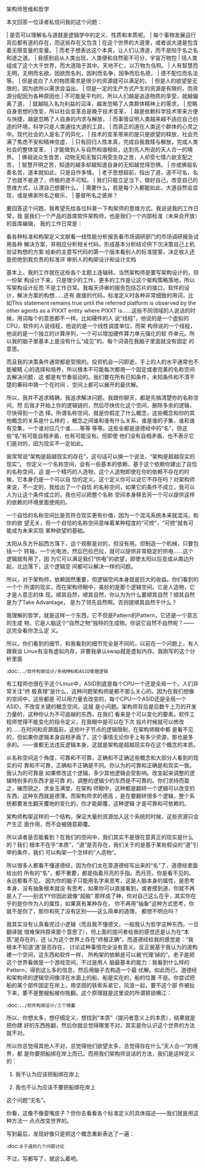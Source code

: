     
架构师思维和哲学

本文回答一位读者私信问我的这个问题：

  | 是否可以理解名与道就是逻辑学中的定义、性质和本质呢。
  | 每个事物发展运行背后都有道的存在，而这些存在又包含
  | 在这个世界的大道里，或者说大道是包含着无限变量的变量。
  | 而老子想表达这个本真，让人们认清道，而不是陷于名之名和道之道。
  |  我感到自从人类出现，人类便和自然密不可分，宇宙万物包
  | 括人类组成了这个大千世界，而大道隐于其中。天地不仁，以万物为刍狗。
  | 人有智慧而无明，无明而名欲，因欲而名利，因利而名争，因争而后名德，
  | 德不配位而名法等。
  | 但是说白了人的物质需求是很少的资源就可以满足的，
  | 但是人的欲望是无限的，因为欲所以需求会溢出，
  | 但是一定的生产方式产生的资源是有限的，而资源分配因为各种原因也
  | 不可能是平均的，所以人们越是追逐物质的享受，就越偏离了道，
  | 就越陷入名为利益的沼泽，越发忽略了人类群体精神上的需求，
  | 忽略自身思想的改变，所以社会变革总是晚于技术变革，
  | 越是依赖科学技术带来方便与快捷，越是忽略了人自身的内求与解放，
  | 而事情证明人类越来越不适应自己创造的环境，科学只是人类通往大道的工具，
  | 而真正的道在人类这个群体的心灵之中。现代社会的人是名了的异化，
  | 技术的变革带来的是只是欲望的释放，社会充满了焦虑不安和精神空虚，
  | 只有回归人性本真，完成自我救赎与解放，完成人类社会的整体变革，
  | 才能做到人与自然和谐相处，达到先人所说的天人合一的境界。
  | 佛祖说众生皆苦，动物无知无智只用受生存之苦，人却受七情六欲支配之苦，
  | 智慧开明之苦，知道的越多却越知道自身的无知越觉得恐惧。
  | 亦或佛祖名善名苦，道本就如此，只是自作多情。
  | 老子思想超前，指出了道，道不可名，名了也就不是道了，终极的道不可知。
  | 我们只能立足当下，做好自己，改变自己的思维方式，认清自己想要什么，
  | 需要什么，若是每个人都能如此，大道自然会显现，或是佛家所名之极乐，
  | 基督所名之彼岸？

要回答这个问题，我希望先给各位科普一下构架师的思维方式。我说说我的工作日常，我
是我们一个产品的首席软件架构师，也是我们一个内部标准（未来会开放）的首席编辑，
我的工作日常是：

看各种标准和构架定义文献看一线性能分析报告看市场调研部门的市场调研报告试用各种
解决方案，并相应分析相关代码，形成基本分析结论供下次决策自己上机验证构想的方案
给新的主意写代码的第一个版本看别人的标准提案，决定收入还是拒绝到我负责的标准评
审别人的构架设计和设计文档

基本上，我的工作就在这些各个主题上连轴转。当然架构师是要写架构设计的，但一份架
构设计下来，只是很少的工作，更多的工作是让这个架构策略落地，所以写架构设计反而
不是工作日常。我每天评审的报告包括芯片的接口，软件的设计，解决方案的构想……还有
直接的代码，标准定义时各种非常细致的用词，比如This statement remains true until
the referred platform is observed by the other agents as a PIXXT entity where
PIXXT is......这些不同领域的人说话的时候，用词每个的意思都不一样。比如硬件的人
说“线程”，他说的是一个虚拟的CPU，软件的人说线程，他说的是一个线性调度单位，而架
构师说的一个线程，他说的是一个独立的计算序列，一个可以增加硬件算力单元强化的软
件单元。所以我的脑子里基本上是没有什么“成见”的。每个词语在我脑子里面就没有固定
的意思。

而且我的决策条件通常都是受限的。投资机会一闪即逝，手上的人的水平通常也不能被精
心的选择和培养，所以根本不可能每次都用一个固定或者完美的名称空间去解决问题，这
都是有节奏驱动的。我们要在所有已知条件，未知条件和不清不楚的筹码中猜一个在时间
、空间上都可以展开的最优解。

所以，我并不追求精确，我追求解决问题。我跟你聊天，都是先搞清楚你的名称空间，然
后我才开始上你的逻辑链的，然后尽快优化这个空间，删除多余的逻辑，尽快得到一个选
择。所谓名称空间，就是你假定了什么概念，这些概念和你的其他概念的关系是什么样的
，概念之间谁和谁有什么关系，谁是谁的子集，谁和谁有交集，一个谁对应几个谁……等等
等等。这些全都是道德经中的“名”，但这些“名”有可能自相矛盾，也有可能没有。但即使
他们没有自相矛盾，也不表示它们是对的，因为现实不一定如此。

我常常说“架构是超越现实的存在”，这句话可以换一个说法，“架构是超越现实的现实”。
你定义一个名称空间，会有一些基本的依赖，基于这个依赖你建出了自恰的名称空间，这
是一个精巧的人造物，这个人造物即使在你的依赖不存在的时候，它本身仍是一个可以自
恰的定义。这个定义你可以说它不存在吗？对架构师来说，不一定的，我给出了一个自恰
的名称空间，如果它的条件不成立，我可以人为让这个条件成立的，我也可以把整个名称
空间本身移去另一个可以提供这样的依赖的环境里面使用的。

一个自恰的名称空间比是否符合现实更有价值，因为一个混沌系统本来就混沌，和你的欲
望无关，但一个自恰的名称空间意味着某种程度的“可控”，“可控”就有可能成为未来实现
某种欲望的基础。

太阳从东方升起西方落下，这个观察是对的，但没有用。但制造一个机械，只要包括一个
转轴，一个光电池，然后巴拉巴拉，就可以提供非常稳定的供电……这个逻辑就有用了，因
为它可以满足我们“供电”的欲望，即使太阳以后变成从南边升起，北边落下，这个逻辑空
间都可以解决一样的问题。

所以，对于架构师，依赖固然重要，但逻辑空间本身就是巨大的收益。你们看到的一个个
所谓的现实，而在架构师眼中，美妙的是那个逻辑空间。它是人造物，它才是人意志的体
现。顺其自然，顺其自然，你认为为什么要顺其自然？顺其自然是为了Take Advantage，
是为了领先自然啊。否则提顺其自然干什么？

我理解的哲学，就是这样一个东西，它不但是Pattern的Pattern，它还是一个意志的生成
物，它是人脑这个“自然之物”独特的生成物。你说它自然不自然呢？——这完全看你怎么定
义。

所以，你们看到的细节，和我看到的细节完全是不同的，以前在一个问题上，有人跟我谈
Linux有没有虚拟内存，非要我承认swap就是虚拟内存。我刚写的这个分析里面

  :doc:`../软件构架设计/多核MMU和ASID管理逻辑`

有工程师也很在乎这个Linux中，ASID到底是每个CPU一个还是全局一个。人们非常关注“终
极真理”是什么，这种问题架构师是都不那么关心的。因为在我们想像的空间中，这些都是
可以用力量去改变的，每个CPU一个ASID还是全局一个ASID，不改变关键的概念空间，这就
是小问题。架构师背后是后数千上万的开发力量的，这种你认为不可逾越的东西，在我们
看来是个可以变化的要素。软件工程师觉得不能变化的指令定义，在我眼中是可以在下次
投片时候就可以修改的……在时间和资源面前，这些叶子节点的逻辑限制，在架构师眼中都
是看不见的，但如果你逻辑本身自相矛盾了，这个事情无论你手上有多少资源，那也是多
余的。——谁都无法违反逻辑本身。这就是架构是超越现实存在这个概念的本质。

从名称空间这个角度，可靠和不可靠，正确和不正确这些概念和大部分人看到的现实的可
靠和不可靠，正确和不正确是不同。你认为的可靠和正确是和现实一致。我认为的可靠是
如果修改这个逻辑，多少其他逻辑会受影响。改变起来调整的逻辑特别多的东西才是可靠
的，调整的逻辑少的东西是不可靠的。你们求持而盈之，摧而锐之，求金玉满堂，在架构
师眼中，这种都是翻转一个逻辑可以改变的东西，这种东西就是德薄。而架构师求的德高
，是在要翻转很多个逻辑，整个系统都要发生翻天覆地的变化的，你才能颠覆，这种逻辑
才是可靠和可依赖的。

架构师构架这样的一个结构，保证大量的资源加入这个系统的时候，这些资源只会产生正
面作用，而不会被随意颠覆。

所以读者是否能看到？在我们的空间中，我们其实不是很在意真正的现实是什么的？我们
根本不在乎“本质”，“道”是否存在，我们关于的是基于某些假设的“道”引申的条件，我们
可以构架一个怎样的“人造物”。

所以很多人都看不懂道德经，因为你们太在意道德经写出来的“名”了，道德经里面给出的
所有的“名”，都不重要，都是指着月亮的手指。而月亮，你是看不见的。永远都看不见，
因为你的脑子只能用名字来思考，这是人脑本身的属性，是思考本身，没有抽象根本就没
有思考，如果你可以直接看到，或者摸到道，你就不再是人了——别去YY你因此就像“超脑”
那样成了神，你对自己这么在乎，其实你在乎的是你作为人的属性，如果真有某种存在，
你不再用“抽象”这种方式思考，你就不是你了，那你和死了没有区别——这么简单的道理，
都想不明白吗？

我其实没有认真看完过小逻辑（而且我不懂德文，一般我认为哲学这种东西，一旦翻译就
很难保持原来那个意思了），但上面的提问者给我的感觉还是认为在“本质”是存在的，还
认为这个世界上存在“终极正确”。而道德经给我的感觉是：“我根本不知道‘道’是否存在，
讨论这种事情完全没有意义。反正我基于我认为的道构建一个空间，这东西和软件一样，
所构架的依赖是可以被‘代理’掉的”。老子是把这个世界看做是一个游戏空间，不过是用人
脑最基本的能力：我看到什么样的Pattern，得到这么多的信息，然后用脑子去构造一个最
优解。如此而已。道德经和架构师的逻辑空间像浮在水面上的船，船是实在的，船的位置
不是。你尝试把船的某个部件固定在岸上，用坚固的铁索系紧它，风浪一起，要不这个部
件被扯下来，要不是整艘船被你拖翻。这个原理就是这里说的所谓铁锁横江：

  :doc:`../软件构架设计/三个锦囊`

所以，你想太多，想仔细定义，想找到“本质”（提问者意义上的本质），结果就是把你建
好的东西拖翻，然后你就总觉得哪里不对，其实是你认识这个世界的方法就不对。

所以你总觉得其他人不对，总觉得他们欲望太多，总觉得存在什么“天人合一”的境界，都
是你要把船绑在岸上而已。而用我们架构师说话的方法，我们是这样定义的：

1. 我不认为应该把船绑在岸上

2. 我也不认为应该不要把船绑在岸上

这个问题“无名”。

你看，这像不像耍嘴皮子？但你去看看各个标准定义的具体描述——我们就是用这种方法一
点点改变世界的。

写到最后，发现好像只是把这个概念重新表达了一遍：

  :doc:`关于道的几个问题讨论`

不过，写都写了，就这么着吧。
